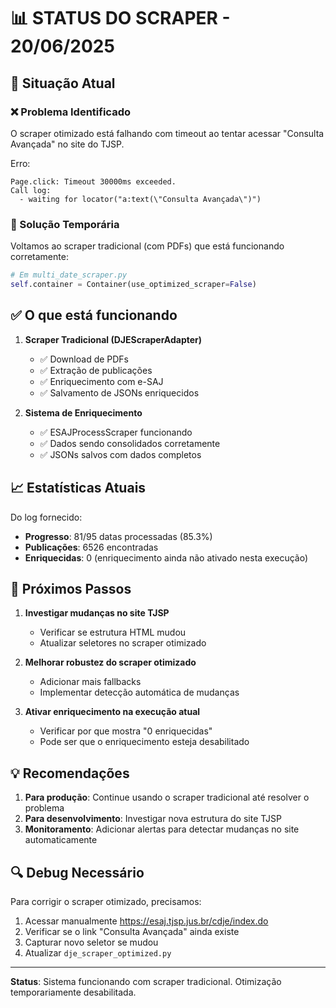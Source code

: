 # 📊 STATUS DO SCRAPER - 20/06/2025

## 🔄 Situação Atual

### ❌ Problema Identificado
O scraper otimizado está falhando com timeout ao tentar acessar "Consulta Avançada" no site do TJSP. 

Erro:
```
Page.click: Timeout 30000ms exceeded.
Call log:
  - waiting for locator("a:text(\"Consulta Avançada\")")
```

### 🔧 Solução Temporária
Voltamos ao scraper tradicional (com PDFs) que está funcionando corretamente:

```python
# Em multi_date_scraper.py
self.container = Container(use_optimized_scraper=False)
```

## ✅ O que está funcionando

1. **Scraper Tradicional (DJEScraperAdapter)**
   - ✅ Download de PDFs
   - ✅ Extração de publicações
   - ✅ Enriquecimento com e-SAJ
   - ✅ Salvamento de JSONs enriquecidos

2. **Sistema de Enriquecimento**
   - ✅ ESAJProcessScraper funcionando
   - ✅ Dados sendo consolidados corretamente
   - ✅ JSONs salvos com dados completos

## 📈 Estatísticas Atuais

Do log fornecido:
- **Progresso**: 81/95 datas processadas (85.3%)
- **Publicações**: 6526 encontradas
- **Enriquecidas**: 0 (enriquecimento ainda não ativado nesta execução)

## 🎯 Próximos Passos

1. **Investigar mudanças no site TJSP**
   - Verificar se estrutura HTML mudou
   - Atualizar seletores no scraper otimizado

2. **Melhorar robustez do scraper otimizado**
   - Adicionar mais fallbacks
   - Implementar detecção automática de mudanças

3. **Ativar enriquecimento na execução atual**
   - Verificar por que mostra "0 enriquecidas"
   - Pode ser que o enriquecimento esteja desabilitado

## 💡 Recomendações

1. **Para produção**: Continue usando o scraper tradicional até resolver o problema
2. **Para desenvolvimento**: Investigar nova estrutura do site TJSP
3. **Monitoramento**: Adicionar alertas para detectar mudanças no site automaticamente

## 🔍 Debug Necessário

Para corrigir o scraper otimizado, precisamos:

1. Acessar manualmente https://esaj.tjsp.jus.br/cdje/index.do
2. Verificar se o link "Consulta Avançada" ainda existe
3. Capturar novo seletor se mudou
4. Atualizar `dje_scraper_optimized.py`

---

**Status**: Sistema funcionando com scraper tradicional. Otimização temporariamente desabilitada. 